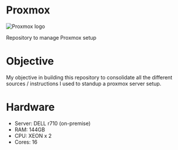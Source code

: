 # Proxmox

![Proxmox logo](https://www.proxmox.com/images/proxmox/Proxmox-logo-860.png)

Repository to manage Proxmox setup

# Objective
My objective in building this repository to consolidate all the different sources / instructions I used to standup a proxmox server setup. 

# Hardware
- Server:  DELL r710 (on-premise)
- RAM: 144GB
- CPU:  XEON x 2
- Cores:  16<br>


 
